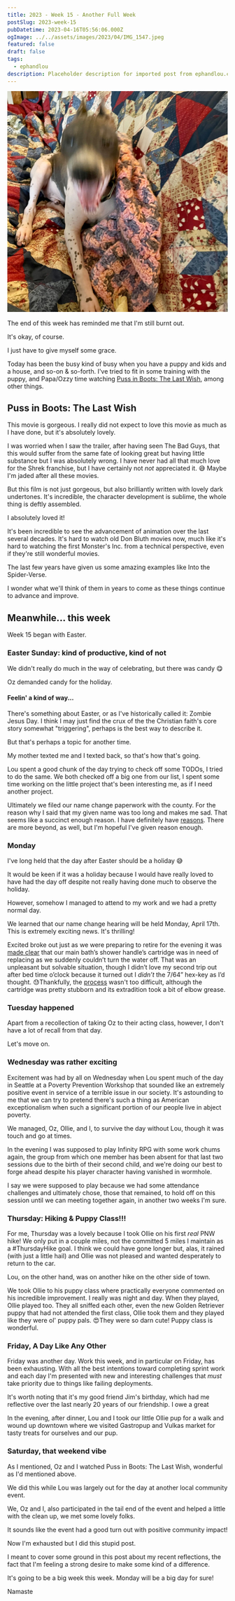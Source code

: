 ```yaml
---
title: 2023 - Week 15 - Another Full Week
postSlug: 2023-week-15
pubDatetime: 2023-04-16T05:56:06.000Z
ogImage: ../../assets/images/2023/04/IMG_1547.jpeg
featured: false
draft: false
tags:
  - ephandlou
description: Placeholder description for imported post from ephandlou.com
---
```


![Featured Image](../../assets/images/2023/04/IMG_1547.jpeg)

The end of this week has reminded me that I'm still burnt out.

It's okay, of course.

I just have to give myself some grace.

Today has been the busy kind of busy when you have a puppy and kids and a house, and so-on & so-forth. I've tried to fit in some training with the puppy, and Papa/Ozzy time watching [Puss in Boots: The Last Wish](https://www.imdb.com/title/tt3915174/), among other things.

## Puss in Boots: The Last Wish

This movie is gorgeous. I really did not expect to love this movie as much as I have done, but it's absolutely lovely.

I was worried when I saw the trailer, after having seen The Bad Guys, that this would suffer from the same fate of looking great but having little substance but I was absolutely wrong. I have never had all that much love for the Shrek franchise, but I have certainly not _not_ appreciated it. 😅 Maybe I'm jaded after all these movies.

But this film is not just gorgeous, but also brilliantly written with lovely dark undertones. It's incredible, the character development is sublime, the whole thing is deftly assembled.

I absolutely loved it!

It's been incredible to see the advancement of animation over the last several decades. It's hard to watch old Don Bluth movies now, much like it's hard to watching the first Monster's Inc. from a technical perspective, even if they're still wonderful movies.

The last few years have given us some amazing examples like Into the Spider-Verse.

I wonder what we'll think of them in years to come as these things continue to advance and improve.

## Meanwhile... this week

Week 15 began with Easter.

### Easter Sunday: kind of productive, kind of not

We didn't really do much in the way of celebrating, but there was candy 😋

Oz demanded candy for the holiday.

#### Feelin' a kind of way...

There's something about Easter, or as I've historically called it: Zombie Jesus Day. I think I may just find the crux of the the Christian faith's core story somewhat "triggering", perhaps is the best way to describe it.

But that's perhaps a topic for another time.

My mother texted me and I texted back, so that's how that's going.

Lou spent a good chunk of the day trying to check off some TODOs, I tried to do the same. We both checked off a big one from our list, I spent some time working on the little project that's been interesting me, as if I need another project.

Ultimately we filed our name change paperwork with the county. For the reason why I said that my given name was too long and makes me sad. That seems like a succinct enough reason. I have definitely have [reasons](https://github.com/ephbaum/ephbaum#why-eph-baum). There are more beyond, as well, but I'm hopeful I've given reason enough.

### Monday

I've long held that the day after Easter should be a holiday 😅

It would be keen if it was a holiday because I would have really loved to have had the day off despite not really having done much to observe the holiday.

However, somehow I managed to attend to my work and we had a pretty normal day.

We learned that our name change hearing will be held Monday, April 17th. This is extremely exciting news. It's thrilling!

Excited broke out just as we were preparing to retire for the evening it was [made clear](https://hachyderm.io/@ephbaum/110178346477709383) that our main bath’s shower handle’s cartridge was in need of replacing as we suddenly couldn’t turn the water off. That was an unpleasant but solvable situation, though I didn’t love my second trip out after bed time o’clock because it turned out I _didn’t_ the 7/64” hex-key as I’d thought. 😓Thankfully, the [process](https://www.moen.com/customer-support/installation-help/1200-1225-cartridge-replacement-tutorial) wasn't too difficult, although the cartridge was pretty stubborn and its extradition took a bit of elbow grease.

### Tuesday happened

Apart from a recollection of taking Oz to their acting class, however, I don't have a lot of recall from that day.

Let's move on.

### Wednesday was rather exciting

Excitement was had by all on Wednesday when Lou spent much of the day in Seattle at a Poverty Prevention Workshop that sounded like an extremely positive event in service of a terrible issue in our society. It's astounding to me that we can try to pretend there's such a thing as American exceptionalism when such a significant portion of our people live in abject poverty.

We managed, Oz, Ollie, and I, to survive the day without Lou, though it was touch and go at times.

In the evening I was supposed to play Infinity RPG with some work chums again, the group from which one member has been absent for that last two sessions due to the birth of their second child, and we're doing our best to forge ahead despite his player character having vanished in wormhole.

I say we were supposed to play because we had some attendance challenges and ultimately chose, those that remained, to hold off on this session until we can meeting together again, in another two weeks I'm sure.

### Thursday: Hiking & Puppy Class!!!

For me, Thursday was a lovely because I took Ollie on his first _real_ PNW hike! We only put in a couple miles, not the committed 5 miles I maintain as a #ThursdayHike goal. I think we could have gone longer but, alas, it rained (with just a little hail) and Ollie was not pleased and wanted desperately to return to the car.

Lou, on the other hand, was on another hike on the other side of town.

We took Ollie to his puppy class where practically everyone commented on his incredible improvement. I really was night and day. When they played, Ollie played too. They all sniffed each other, even the new Golden Retriever puppy that had not attended the first class, Ollie took them and they played like they were ol' puppy pals. 😍They were so darn cute! Puppy class is wonderful.

### Friday, A Day Like Any Other

Friday was another day. Work this week, and in particular on Friday, has been exhausting. With all the best intentions toward completing sprint work and each day I'm presented with new and interesting challenges that _must_ take priority due to things like failing deployments.

It's worth noting that it's my good friend Jim's birthday, which had me reflective over the last nearly 20 years of our friendship. I owe a great

In the evening, after dinner, Lou and I took our little Ollie pup for a walk and wound up downtown where we visited Gastropup and Vulkas market for tasty treats for ourselves and our pup.

### Saturday, that weekend vibe

As I mentioned, Oz and I watched Puss in Boots: The Last Wish, wonderful as I'd mentioned above.

We did this while Lou was largely out for the day at another local community event.

We, Oz and I, also participated in the tail end of the event and helped a little with the clean up, we met some lovely folks.

It sounds like the event had a good turn out with positive community impact!

Now I'm exhausted but I did this stupid post.

I meant to cover some ground in this post about my recent reflections, the fact that I'm feeling a strong desire to make some kind of a difference.

It's going to be a big week this week. Monday will be a big day for sure!

Namaste
